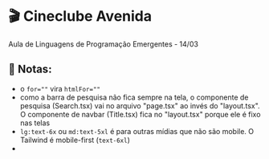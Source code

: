 # 🎬 Cineclube Avenida
Aula de Linguagens de Programação Emergentes - 14/03

## 📝 Notas:

- o ``for=""`` vira ``htmlFor=""``
- como a barra de pesquisa não fica sempre na tela, o componente de pesquisa (Search.tsx) vai no arquivo "page.tsx" ao invés do "layout.tsx". O componente de navbar (Title.tsx) fica no "layout.tsx" porque ele é fixo nas telas
- ``lg:text-6x`` ou ``md:text-5xl`` é para outras mídias que não são mobile. O Tailwind é mobile-first (``text-6xl``)
- 

